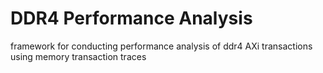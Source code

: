 # DDR4 Performance Analysis

framework for conducting performance analysis of ddr4 AXi transactions using memory transaction traces
